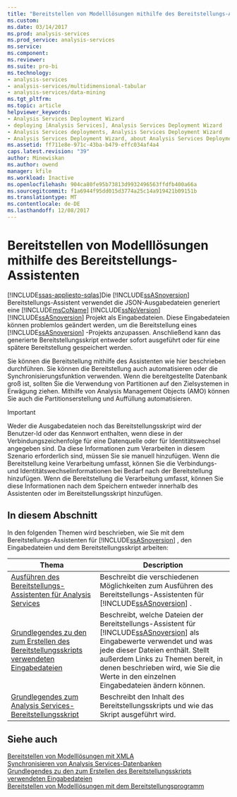 ```yaml
---
title: "Bereitstellen von Modelllösungen mithilfe des Bereitstellungs-Assistenten | Microsoft Docs"
ms.custom: 
ms.date: 03/14/2017
ms.prod: analysis-services
ms.prod_service: analysis-services
ms.service: 
ms.component: 
ms.reviewer: 
ms.suite: pro-bi
ms.technology:
- analysis-services
- analysis-services/multidimensional-tabular
- analysis-services/data-mining
ms.tgt_pltfrm: 
ms.topic: article
helpviewer_keywords:
- Analysis Services Deployment Wizard
- deploying [Analysis Services], Analysis Services Deployment Wizard
- Analysis Services deployments, Analysis Services Deployment Wizard
- Analysis Services Deployment Wizard, about Analysis Services Deployment Wizard
ms.assetid: ff711e8e-971c-43ba-b479-effc034af4a4
caps.latest.revision: "39"
author: Minewiskan
ms.author: owend
manager: kfile
ms.workload: Inactive
ms.openlocfilehash: 904ca80fe95b73813d9932496563ffdfb400a66a
ms.sourcegitcommit: f1a6944f95dd015d3774a25c14a919421b09151b
ms.translationtype: MT
ms.contentlocale: de-DE
ms.lasthandoff: 12/08/2017
---
```

# <a name="deploy-model-solutions-using-the-deployment-wizard"></a>Bereitstellen von Modelllösungen mithilfe des Bereitstellungs-Assistenten
[!INCLUDE[ssas-appliesto-sqlas](../../includes/ssas-appliesto-sqlas.md)]Die [!INCLUDE[ssASnoversion](../../includes/ssasnoversion-md.md)] Bereitstellungs-Assistent verwendet die JSON-Ausgabedateien generiert eine [!INCLUDE[msCoName](../../includes/msconame-md.md)] [!INCLUDE[ssNoVersion](../../includes/ssnoversion-md.md)] [!INCLUDE[ssASnoversion](../../includes/ssasnoversion-md.md)] Projekt als Eingabedateien. Diese Eingabedateien können problemlos geändert werden, um die Bereitstellung eines [!INCLUDE[ssASnoversion](../../includes/ssasnoversion-md.md)] -Projekts anzupassen. Anschließend kann das generierte Bereitstellungsskript entweder sofort ausgeführt oder für eine spätere Bereitstellung gespeichert werden.  
  
 Sie können die Bereitstellung mithilfe des Assistenten wie hier beschrieben durchführen. Sie können die Bereitstellung auch automatisieren oder die Synchronisierungsfunktion verwenden. Wenn die bereitgestellte Datenbank groß ist, sollten Sie die Verwendung von Partitionen auf den Zielsystemen in Erwägung ziehen. Mithilfe von Analysis Management Objects (AMO) können Sie auch die Partitionserstellung und Auffüllung automatisieren.  
  
> [!IMPORTANT]  
>  Weder die Ausgabedateien noch das Bereitstellungsskript wird der Benutzer-Id oder das Kennwort enthalten, wenn diese in der Verbindungszeichenfolge für eine Datenquelle oder für Identitätswechsel angegeben sind. Da diese Informationen zum Verarbeiten in diesem Szenario erforderlich sind, müssen Sie sie manuell hinzufügen. Wenn die Bereitstellung keine Verarbeitung umfasst, können Sie die Verbindungs- und Identitätswechselinformationen bei Bedarf nach der Bereitstellung hinzufügen. Wenn die Bereitstellung die Verarbeitung umfasst, können Sie diese Informationen nach dem Speichern entweder innerhalb des Assistenten oder im Bereitstellungsskript hinzufügen.  
  
## <a name="in-this-section"></a>In diesem Abschnitt  
 In den folgenden Themen wird beschrieben, wie Sie mit dem Bereitstellungs-Assistenten für [!INCLUDE[ssASnoversion](../../includes/ssasnoversion-md.md)] , den Eingabedateien und dem Bereitstellungsskript arbeiten:  
  
|Thema|Description|  
|-----------|-----------------|  
|[Ausführen des Bereitstellungs-Assistenten für Analysis Services](../../analysis-services/multidimensional-models/running-the-analysis-services-deployment-wizard.md)|Beschreibt die verschiedenen Möglichkeiten zum Ausführen des Bereitstellungs-Assistenten für [!INCLUDE[ssASnoversion](../../includes/ssasnoversion-md.md)] .|  
|[Grundlegendes zu den zum Erstellen des Bereitstellungsskripts verwendeten Eingabedateien](../../analysis-services/multidimensional-models/deployment-script-files-input-used-to-create-deployment-script.md)|Beschreibt, welche Dateien der Bereitstellungs-Assistent für [!INCLUDE[ssASnoversion](../../includes/ssasnoversion-md.md)] als Eingabewerte verwendet und was jede dieser Dateien enthält. Stellt außerdem Links zu Themen bereit, in denen beschrieben wird, wie Sie die Werte in den einzelnen Eingabedateien ändern können.|  
|[Grundlegendes zum Analysis Services-Bereitstellungsskript](../../analysis-services/multidimensional-models/understanding-the-analysis-services-deployment-script.md)|Beschreibt den Inhalt des Bereitstellungsskripts und wie das Skript ausgeführt wird.|  
  
## <a name="see-also"></a>Siehe auch  
 [Bereitstellen von Modelllösungen mit XMLA](../../analysis-services/multidimensional-models/deploy-model-solutions-using-xmla.md)   
 [Synchronisieren von Analysis Services-Datenbanken](../../analysis-services/multidimensional-models/synchronize-analysis-services-databases.md)   
 [Grundlegendes zu den zum Erstellen des Bereitstellungsskripts verwendeten Eingabedateien](../../analysis-services/multidimensional-models/deployment-script-files-input-used-to-create-deployment-script.md)   
 [Bereitstellen von Modelllösungen mit dem Bereitstellungsprogramm](../../analysis-services/multidimensional-models/deploy-model-solutions-with-the-deployment-utility.md)  
  
  
